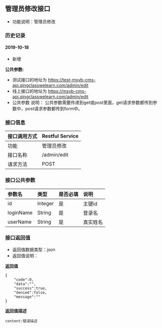## 管理员修改接口
+ 功能说明：管理员修改

### 历史记录

#### 2019-10-18 
- 新增

**公共参数:**
+ 测试接口的地址为 https://test-msyb-cms-api.qingclasswelearn.com/admin/edit
+ 线上接口的地址为 https://msyb-cms-api.qingclasswelearn.com/admin/edit
+ 公共参数 说明： 公共参数需要传递到get或post里面，get请求参数都传到参数中，post请求参数都传到form中。

### 接口信息
|接口调用方式 	|	Restful Service			|
|:--------------|:--------------------------|
|功能	     	| 管理员修改					|
|接口名称		|/admin/edit				|
|请求方法		|POST					    |

### 接口公共参数
|参数名		   		|类型	|是否必填	|说明			    					|
|:------------------|:------|:----------|:--------------------------------------|
|id					|Integer|是		  	|主键id	      	  						|
|loginName			|String |是		  	|登录名	      	  						|
|userName			|String	|是		  	|真实姓名	      	  					|

### 接口返回值
+ 返回值数据类型：json
+ 返回值说明：

**返回值**  

```
{
    "code":0,
    "data":"",
    "success":true,
    "denied":false,
    "message":""
}
```

**返回值描述**  

```
content:错误描述
```